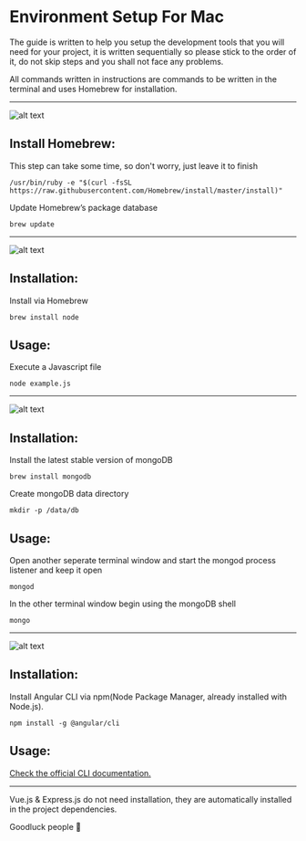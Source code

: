# Environment Setup For Mac

The guide is written to help you setup the development tools that you will need for your project, it is written sequentially so please stick to the order of it, do not skip steps and you shall not face any problems.

All commands written in instructions are commands to be written in the terminal and uses Homebrew for installation.

---

![alt text](https://img.wonderhowto.com/img/09/53/63613273648659/0/mac-for-hackers-set-up-homebrew-install-update-open-source-tools.1280x600.jpg "Homebrew")


## Install Homebrew:

This step can take some time, so don't worry, just leave it to finish

```
/usr/bin/ruby -e "$(curl -fsSL https://raw.githubusercontent.com/Homebrew/install/master/install)"
```

Update Homebrew’s package database

```
brew update
```

---

![alt text](https://nodejs.org/static/images/logos/nodejs-new-pantone-black.png "Node.js")

## Installation:

Install via Homebrew

```
brew install node
```

## Usage:

Execute a Javascript file

```
node example.js
```

---

![alt text](https://webassets.mongodb.com/_com_assets/cms/mongodb-logo-rgb-j6w271g1xn.jpg "mongoDB")

## Installation:


Install the latest stable version of mongoDB

```
brew install mongodb
```

Create mongoDB data directory

```
mkdir -p /data/db
```

## Usage:

Open another seperate terminal window and start the mongod process listener and keep it open

```
mongod
```

In the other terminal window begin using the mongoDB shell

```
mongo
```

---

![alt text](https://cdn.worldvectorlogo.com/logos/angular-3.svg "Angular")

## Installation:


Install Angular CLI via npm(Node Package Manager, already installed with Node.js).

```
npm install -g @angular/cli
```

## Usage:


[Check the official CLI documentation.](https://github.com/angular/angular-cli/wiki)

---

Vue.js & Express.js do not need installation, they are automatically installed in the project dependencies.

Goodluck people :metal:
